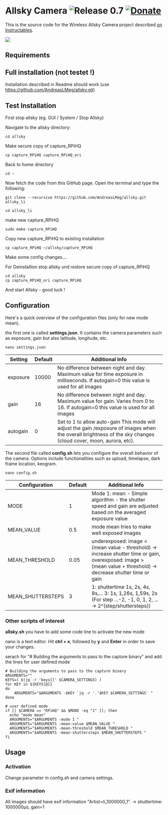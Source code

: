 # Allsky Camera ![Release 0.7](https://img.shields.io/badge/Release-0.7-green.svg) [![Donate](https://img.shields.io/badge/Donate-PayPal-green.svg)](https://www.paypal.com/cgi-bin/webscr?cmd=_s-xclick&hosted_button_id=MEBU2KN75G2NG&source=url)



This is the source code for the Wireless Allsky Camera project described [on Instructables](http://www.instructables.com/id/Wireless-All-Sky-Camera/).


![](http://www.thomasjacquin.com/allsky-portal/screenshots/camera-header-photo.jpg)

## Requirements

## Full installation (not testet !) 

Installation described in Readme should work (use https://github.com/AndreasLMeg/allsky.git)

## Test Installation

First stop allsky (eg. GUI / System / Stop Allsky)

Navigate to the allsky directory:
```shell
cd allsky
```

Make secure copy of capture_RPiHQ
```shell
cp capture_RPiHQ capture_RPiHQ_ori 
```

Back to home directory
```shell
cd ~
```

Now fetch the code from this GitHub page. Open the terminal and type the following:

```shell
git clone --recursive https://github.com/AndreasLMeg/allsky.git allsky_li
```

```shell
cd allsky_li
```

make new capture_RPiHQ
```shell
sudo make capture_RPiHQ
```

Copy new capture_RPiHQ to existing installation
```shell
cp capture_RPiHQ ~/allsky/capture_RPiHQ 
```

Make some config changes....

For Deinstallion stop allsky und restore secure copy of capture_RPiHQ
```shell
cd allsky
cp capture_RPiHQ_ori capture_RPiHQ 
``` 

And start Allsky - good luck !


## Configuration

Here's a quick overview of the configuration files (only for new mode mean).

the first one is called **settings.json**. It contains the camera parameters such as exposure, gain but also latitude, longitude, etc.

```shell
nano settings.json
```

| Setting     | Default     | Additional Info |
| ----------- | ----------- | ----------------|
| exposure | 10000 | No difference between night and day. Maximum value for time exposure in milliseconds.  If autogain=0 this value is used for all images |
| gain | 16 |No difference between night and day. Maximum value for gain. Varies from 0 to 16. If autogain=0 this value is used for all images|
| autogain | 0 | Set to 1 to allow auto-gain This mode will adjust the gain /exposure of images when the overall brightness of the sky changes (cloud cover, moon, aurora, etc).|

The second file called **config.sh** lets you configure the overall behavior of the camera. Options include functionalities such as upload, timelapse, dark frame location, keogram.

```shell
nano config.sh
```

| Configuration     | Default     | Additional Info |
| ----------- | ----------- | ----------------|
| MODE | 1 |  Mode 1: mean - Simple algorithm - the shutter speed and gain are adjusted based on the averaged exposure value
| MEAN_VALUE | 0.5 | mode mean tries to make well exposed images   
| MEAN_THRESHOLD | 0.05 | underexposed: image < (mean value - threshold) -> increase shutter time or gain, overexposed: image > (mean value + threshold) -> decrease shutter time or gain  
| MEAN_SHUTTERSTEPS | 3 | 1: shuttertime 1s, 2s, 4s, 8s,...  3:  1s, 1,26s, 1,59s, 2s   (For step ...-2, -1, 0, 1, 2, ... -> 2^(step/shuttersteps))



### Other scripts of interest

**allsky.sh** you have to add some code line to activate the new mode

nano is a text editor. Hit **ctrl + x**, followed by **y** and **Enter** in order to save your changes.

serach for "# Building the arguments to pass to the capture binary" and add the lines for user defined mode

```
# Building the arguments to pass to the capture binary
ARGUMENTS=""
KEYS=( $(jq -r 'keys[]' $CAMERA_SETTINGS) )
for KEY in ${KEYS[@]}
do
	ARGUMENTS="$ARGUMENTS -$KEY `jq -r '.'$KEY $CAMERA_SETTINGS` "
done

# user defined mode
if [[ $CAMERA == "RPiHQ" && $MODE -eq "1" ]]; then
  echo "mode mean"
  ARGUMENTS="$ARGUMENTS -mode 1 "
  ARGUMENTS="$ARGUMENTS -mean-value $MEAN_VALUE " 
  ARGUMENTS="$ARGUMENTS -mean-threshold $MEAN_THRESHOLD " 
  ARGUMENTS="$ARGUMENTS -mean-shuttersteps $MEAN_SHUTTERSTEPS " 
fi
```


## Usage

### Activation

Change parameter in config.sh and camera settings.


### Exif information

All images should have exif information "Artist=li_1000000_1".  -> shuttertime: 1000000µs, gain=1  

